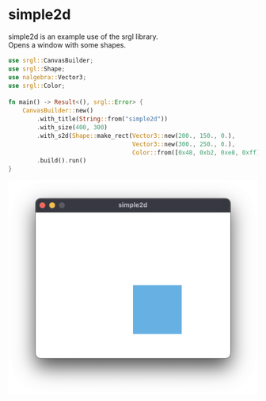 # simple2d

simple2d is an example use of the srgl library. \
Opens a window with some shapes.

```rust
use srgl::CanvasBuilder;
use srgl::Shape;
use nalgebra::Vector3;
use srgl::Color;

fn main() -> Result<(), srgl::Error> {
    CanvasBuilder::new()
        .with_title(String::from("simple2d"))
        .with_size(400, 300)
        .with_s2d(Shape::make_rect(Vector3::new(200., 150., 0.),
                                   Vector3::new(300., 250., 0.),
                                   Color::from([0x48, 0xb2, 0xe8, 0xff])))
        .build().run()
}
```

![screenshot](../../img/simple2d.png)